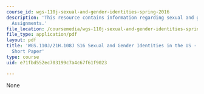 ```yaml
---
course_id: wgs-110j-sexual-and-gender-identities-spring-2016
description: 'This resource contains information regarding sexual and gender identities:
  Assignments.'
file_location: /coursemedia/wgs-110j-sexual-and-gender-identities-spring-2016/e71fbd552ec703199c7a4c67f61f9023_MITWGS_110JS16_ShortPaper.pdf
file_type: application/pdf
layout: pdf
title: 'WGS.110J/21H.108J S16 Sexual and Gender Identities in the US - Assignments:
  Short Paper'
type: course
uid: e71fbd552ec703199c7a4c67f61f9023

---
```

None